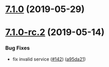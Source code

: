 # [7.1.0](https://github.com/cipchk/ngx-weui/compare/7.1.0-rc.2...7.1.0) (2019-05-29)



# [7.1.0-rc.2](https://github.com/cipchk/ngx-weui/compare/7.1.0-rc.1...7.1.0-rc.2) (2019-05-14)


### Bug Fixes

* fix invalid service ([#142](https://github.com/cipchk/ngx-weui/issues/142)) ([a95da21](https://github.com/cipchk/ngx-weui/commit/a95da21))



